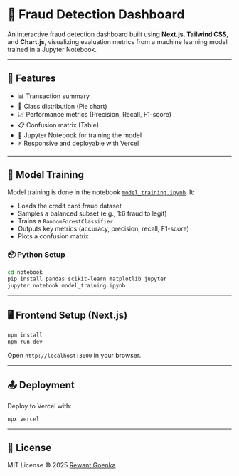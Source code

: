 # 🧠 Fraud Detection Dashboard

An interactive fraud detection dashboard built using **Next.js**, **Tailwind CSS**, and **Chart.js**, visualizing evaluation metrics from a machine learning model trained in a Jupyter Notebook.

---

## 🚀 Features

- 📊 Transaction summary
- 🥧 Class distribution (Pie chart)
- 📈 Performance metrics (Precision, Recall, F1-score)
- 📋 Confusion matrix (Table)
- 📓 Jupyter Notebook for training the model
- ⚡ Responsive and deployable with Vercel

---

## 🧪 Model Training

Model training is done in the notebook [`model_training.ipynb`](notebook/model_training.ipynb). It:

- Loads the credit card fraud dataset
- Samples a balanced subset (e.g., 1:6 fraud to legit)
- Trains a `RandomForestClassifier`
- Outputs key metrics (accuracy, precision, recall, F1-score)
- Plots a confusion matrix

### 📦 Python Setup

```bash
cd notebook
pip install pandas scikit-learn matplotlib jupyter
jupyter notebook model_training.ipynb
````

---

## 🖥️ Frontend Setup (Next.js)

```bash
npm install
npm run dev
```

Open `http://localhost:3000` in your browser.

---

## 📤 Deployment

Deploy to Vercel with:

```bash
npx vercel
```

---

## 📝 License

MIT License © 2025 [Rewant Goenka](https://www.linkedin.com/in/rewant-goenka/)

